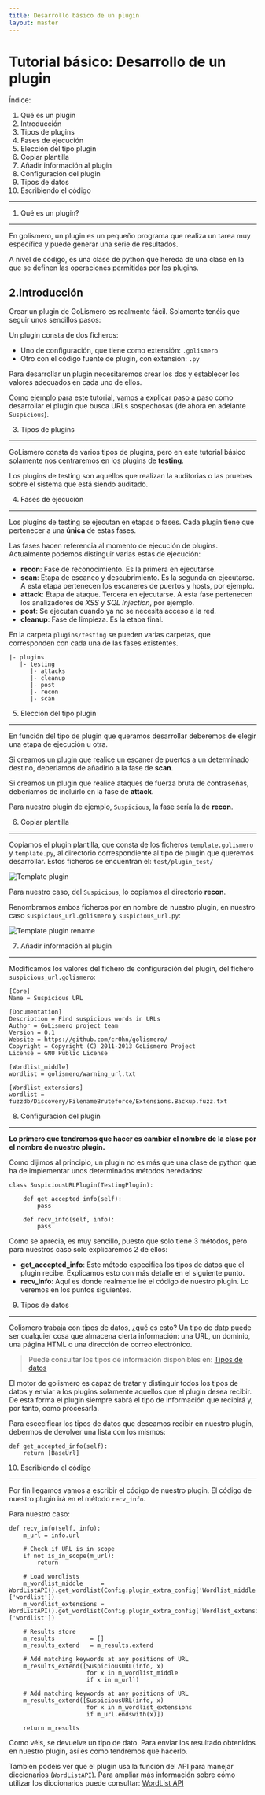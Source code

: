 ```yaml
---
title: Desarrollo básico de un plugin
layout: master
---
```


Tutorial básico: Desarrollo de un plugin
========================================

Índice:

1. Qué es un plugin
2. Introducción
3. Tipos de plugins
4. Fases de ejecución
5. Elección del tipo plugin
6. Copiar plantilla
7. Añadir información al plugin
8. Configuración del plugin
9. Tipos de datos
10. Escribiendo el código

*****


1. Qué es un plugin?
--------------------

En golismero, un plugin es un pequeño programa que realiza un tarea muy específica y puede generar una serie de resultados.

A nivel de código, es una clase de python que hereda de una clase en la que se definen las operaciones permitidas por los plugins.


2.Introducción
--------------

Crear un plugin de GoLismero es realmente fácil. Solamente tenéis que seguir unos sencillos pasos:

Un plugin consta de dos ficheros: 

- Uno de configuración, que tiene como extensión: `.golismero`
- Otro con el código fuente de plugin, con extensión: `.py`

Para desarrollar un plugin necesitaremos crear los dos y establecer los valores adecuados en cada uno de ellos.

Como ejemplo para este tutorial, vamos a explicar paso a paso como desarrollar el plugin que busca URLs sospechosas (de ahora en adelante `Suspicious`).


3. Tipos de plugins
-------------------

GoLismero consta de varios tipos de plugins, pero en este tutorial básico solamente nos centraremos en los plugins de **testing**. 

Los plugins de testing son aquellos que realizan la auditorias o las pruebas sobre el sistema que está siendo auditado.


4. Fases de ejecución
---------------------

Los plugins de testing se ejecutan en etapas o fases. Cada plugin tiene que pertenecer a una **única** de estas fases.

Las fases hacen referencia al momento de ejecución de plugins. Actualmente podemos distinguir varias estas de ejecución:

- **recon**: Fase de reconocimiento. Es la primera en ejecutarse.
- **scan**: Etapa de escaneo y descubrimiento. Es la segunda en ejecutarse. A esta etapa pertenecen los escaneres de puertos y hosts, por ejemplo.
- **attack**: Etapa de ataque. Tercera en ejecutarse. A esta fase pertenecen los analizadores de *XSS* y *SQL Injection*, por ejemplo.
- **post**: Se ejecutan cuando ya no se necesita acceso a la red.
- **cleanup**: Fase de limpieza. Es la etapa final.

En la carpeta `plugins/testing` se pueden varias carpetas, que corresponden con cada una de las fases existentes.
	
	|- plugins
	   |- testing
	      |- attacks
	      |- cleanup
	      |- post
	      |- recon
	      |- scan

5. Elección del tipo plugin
---------------------------

En función del tipo de plugin que queramos desarrollar deberemos de elegir una etapa de ejecución u otra.

Si creamos un plugin que realice un escaner de puertos a un determinado destino, deberiamos de añadirlo a la fase de **scan**.

Si creamos un plugin que realice ataques de fuerza bruta de contraseñas, deberíamos de incluirlo en la fase de **attack**.

Para nuestro plugin de ejemplo, `Suspicious`, la fase sería la de **recon**.


6. Copiar plantilla
-------------------

Copiamos el plugin plantilla, que consta de los ficheros `template.golismero` y `template.py`, al directorio correspondiente al tipo de plugin que queremos desarrollar. Estos ficheros se encuentran el: `test/plugin_test/`

![Template plugin](/images/tutorials/basic_plugin_tutorial/template_plugin.png)

Para nuestro caso, del `Suspicious`, lo copiamos al directorio **recon**.

Renombramos ambos ficheros por en nombre de nuestro plugin, en nuestro caso `suspicious_url.golismero` y `suspicious_url.py`:

![Template plugin rename](/images/tutorials/basic_plugin_tutorial/template_plugin_rename.png)


7. Añadir información al plugin
--------------------------------

Modificamos los valores del fichero de configuración del plugin, del fichero `suspicious_url.golismero`:

	[Core]
	Name = Suspicious URL
	
	[Documentation]
	Description = Find suspicious words in URLs
	Author = GoLismero project team
	Version = 0.1
	Website = https://github.com/cr0hn/golismero/
	Copyright = Copyright (C) 2011-2013 GoLismero Project
	License = GNU Public License
	
	[Wordlist_middle]
	wordlist = golismero/warning_url.txt
	
	[Wordlist_extensions]
	wordlist = fuzzdb/Discovery/FilenameBruteforce/Extensions.Backup.fuzz.txt



8. Configuración del plugin
---------------------------

**Lo primero que tendremos que hacer es cambiar el nombre de la clase por el nombre de nuestro plugin.**

Como dijimos al principio, un plugin no es más que una clase de python que ha de implementar unos determinados métodos heredados:

	class SuspiciousURLPlugin(TestingPlugin):
	
		def get_accepted_info(self):
			pass
	
		def recv_info(self, info):
			pass

Como se aprecia, es muy sencillo, puesto que solo tiene 3 métodos, pero para nuestros caso solo explicaremos 2 de ellos:

- **get_accepted_info**: Este método especifica los tipos de datos que el plugin recibe. Explicamos esto con más detalle en el siguiente punto.
- **recv_info**: Aquí es donde realmente iré el código de nuestro plugin. Lo veremos en los puntos siguientes.



9. Tipos de datos
-----------------

Golismero trabaja con tipos de datos, ¿qué es esto? Un tipo de datp puede ser cualquier cosa que almacena cierta información: una URL, un dominio, una página HTML o una dirección de correo electrónico. 

> Puede consultar los tipos de información disponibles en: [Tipos de datos](/api/api/data.html)
   
El motor de golismero es capaz de tratar y distinguir todos los tipos de datos y enviar a los plugins solamente aquellos que el plugin desea recibir. De esta forma el plugin siempre sabrá el tipo de información que recibirá y, por tanto, como procesarla.

Para escecificar los tipos de datos que deseamos recibir en nuestro plugin, debermos de devolver una lista con los mismos:

	def get_accepted_info(self):
		return [BaseUrl]


10. Escribiendo el código
------------------------

Por fin llegamos vamos a escribir el código de nuestro plugin. El código de nuestro plugin irá en el método `recv_info`.

Para nuestro caso:

	
	def recv_info(self, info):
        m_url = info.url

        # Check if URL is in scope
        if not is_in_scope(m_url):
            return

        # Load wordlists
        m_wordlist_middle     = WordListAPI().get_wordlist(Config.plugin_extra_config['Wordlist_middle']['wordlist'])
        m_wordlist_extensions = WordListAPI().get_wordlist(Config.plugin_extra_config['Wordlist_extensions']['wordlist'])

        # Results store
        m_results          = []
        m_results_extend   = m_results.extend

        # Add matching keywords at any positions of URL
        m_results_extend([SuspiciousURL(info, x)
                          for x in m_wordlist_middle
                          if x in m_url])

        # Add matching keywords at any positions of URL
        m_results_extend([SuspiciousURL(info, x)
                          for x in m_wordlist_extensions
                          if m_url.endswith(x)])

        return m_results


Como véis, se devuelve un tipo de dato. Para enviar los resultado obtenidos en nuestro plugin, así es como tendremos que hacerlo.

También podéis ver que el plugin usa la función del API para manejar diccionarios (`WordListAPI`). Para ampliar más información sobre cómo utilizar los diccionarios puede consultar: [WordList API](/api/api/text.html#module-golismero.api.text.wordlist_api)
